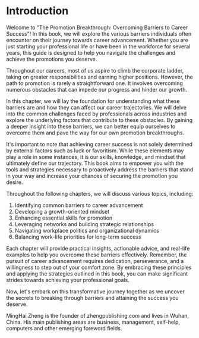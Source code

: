 # Introduction

Welcome to "The Promotion Breakthrough: Overcoming Barriers to Career Success"! In this book, we will explore the various barriers individuals often encounter on their journey towards career advancement. Whether you are just starting your professional life or have been in the workforce for several years, this guide is designed to help you navigate the challenges and achieve the promotions you deserve.

Throughout our careers, most of us aspire to climb the corporate ladder, taking on greater responsibilities and earning higher positions. However, the path to promotion is rarely a straightforward one. It involves overcoming numerous obstacles that can impede our progress and hinder our growth.

In this chapter, we will lay the foundation for understanding what these barriers are and how they can affect our career trajectories. We will delve into the common challenges faced by professionals across industries and explore the underlying factors that contribute to these obstacles. By gaining a deeper insight into these barriers, we can better equip ourselves to overcome them and pave the way for our own promotion breakthroughs.

It's important to note that achieving career success is not solely determined by external factors such as luck or favoritism. While these elements may play a role in some instances, it is our skills, knowledge, and mindset that ultimately define our trajectory. This book aims to empower you with the tools and strategies necessary to proactively address the barriers that stand in your way and increase your chances of securing the promotion you desire.

Throughout the following chapters, we will discuss various topics, including:

1. Identifying common barriers to career advancement
2. Developing a growth-oriented mindset
3. Enhancing essential skills for promotion
4. Leveraging networks and building strategic relationships
5. Navigating workplace politics and organizational dynamics
6. Balancing work-life priorities for long-term success

Each chapter will provide practical insights, actionable advice, and real-life examples to help you overcome these barriers effectively. Remember, the pursuit of career advancement requires dedication, perseverance, and a willingness to step out of your comfort zone. By embracing these principles and applying the strategies outlined in this book, you can make significant strides towards achieving your professional goals.

Now, let's embark on this transformative journey together as we uncover the secrets to breaking through barriers and attaining the success you deserve.


MingHai Zheng is the founder of zhengpublishing.com and lives in Wuhan, China. His main publishing areas are business, management, self-help, computers and other emerging foreword fields.
